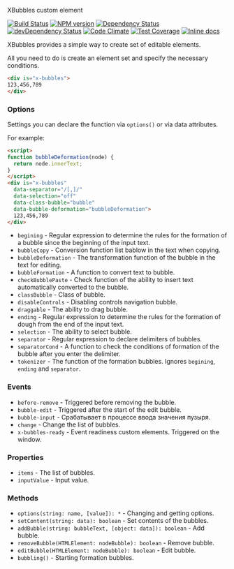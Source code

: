 XBubbles custom element

[![Build Status][build]][build-link] [![NPM version][version]][version-link] [![Dependency Status][dependency]][dependency-link] [![devDependency Status][dev-dependency]][dev-dependency-link] [![Code Climate][climate]][climate-link] [![Test Coverage][coverage]][coverage-link] [![Inline docs][inch]][inch-link]

XBubbles provides a simple way to create set of editable elements.

All you need to do is create an element set and specify the necessary conditions.

```html
<div is="x-bubbles">
123,456,789
</div>
```

### Options

Settings you can declare the function via `options()` or via data attributes.

For example:

```html
<script>
function bubbleDeformation(node) {
  return node.innerText;
}
</script>
<div is="x-bubbles"
  data-separator="/[,]/"
  data-selection="off"
  data-class-bubble="bubble"
  data-bubble-deformation="bubbleDeformation">
  123,456,789
</div>
```

- `begining` - Regular expression to determine the rules for the formation of a bubble since the beginning of the input text.
- `bubbleCopy` - Conversion function list bablow in the text when copying.
- `bubbleDeformation` - The transformation function of the bubble in the text for editing.
- `bubbleFormation` - A function to convert text to bubble.
- `checkBubblePaste` - Check function of the ability to insert text automatically converted to the bubble.
- `classBubble` - Class of bubble.
- `disableControls` - Disabling controls navigation bubble.
- `draggable` - The ability to drag bubble.
- `ending` - Regular expression to determine the rules for the formation of dough from the end of the input text.
- `selection` - The ability to select bubble.
- `separator` - Regular expression to declare delimiters of bubbles.
- `separatorCond` - A function to check the conditions of formation of the bubble after you enter the delimiter.
- `tokenizer` - The function of the formation bubbles. Ignores `begining`, `ending` and `separator`.

### Events

- `before-remove` - Triggered before removing the bubble.
- `bubble-edit` - Triggered after the start of the edit bubble.
- `bubble-input` - Срабатывает в процессе ввода значения пузыря.
- `change` - Change the list of bubbles.
- `x-bubbles-ready` - Event readiness custom elements. Triggered on the window.

### Properties

- `items` - The list of bubbles.
- `inputValue` - Input value.

### Methods

- `options(string: name, [value]): *` - Changing and getting options.
- `setContent(string: data): boolean` - Set contents of the bubbles.
- `addBubble(string: bubbleText, [object: data]): boolean` - Add bubble.
- `removeBubble(HTMLElement: nodeBubble): boolean` - Remove bubble.
- `editBubble(HTMLElement: nodeBubble): boolean` - Edit bubble.
- `bubbling()` - Starting formation bubbles.



[build]: https://travis-ci.org/Katochimoto/x-bubbles.svg?branch=master
[build-link]: https://travis-ci.org/Katochimoto/x-bubbles
[version]: https://badge.fury.io/js/x-bubbles.svg
[version-link]: http://badge.fury.io/js/x-bubbles
[dependency]: https://david-dm.org/Katochimoto/x-bubbles.svg
[dependency-link]: https://david-dm.org/Katochimoto/x-bubbles
[dev-dependency]: https://david-dm.org/Katochimoto/x-bubbles/dev-status.svg
[dev-dependency-link]: https://david-dm.org/Katochimoto/x-bubbles#info=devDependencies
[climate]: https://codeclimate.com/github/Katochimoto/x-bubbles/badges/gpa.svg
[climate-link]: https://codeclimate.com/github/Katochimoto/x-bubbles
[coverage]: https://codeclimate.com/github/Katochimoto/x-bubbles/badges/coverage.svg
[coverage-link]: https://codeclimate.com/github/Katochimoto/x-bubbles
[inch]: https://inch-ci.org/github/Katochimoto/x-bubbles.svg?branch=master
[inch-link]: https://inch-ci.org/github/Katochimoto/x-bubbles
